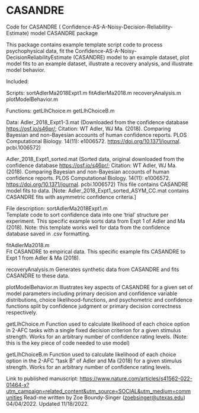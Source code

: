 # CASANDRE
Code for CASANDRE ( Confidence-AS-A-Noisy-Decision-Reliability-Estimate) model
CASANDRE package

This package contains example template script code to process psychophysical data, fit the Confidence-AS-A-Noisy-DecisionReliabilityEstimate (CASANDRE) model to an example dataset, plot model fits to an example dataset, illustrate a recovery analysis, and illustrate model behavior. 

Included:

Scripts:
sortAdlerMa2018Expt1.m
fitAdlerMa2018.m
recoveryAnalysis.m
plotModelBehavior.m

Functions:
getLlhChoice.m
getLlhChoiceB.m

Data:
Adler_2018_Expt1-3.mat (Downloaded from the confidence database https://osf.io/s46pr/; Citation: WT Adler, WJ Ma. (2018). Comparing Bayesian and non-Bayesian accounts of human confidence reports. PLOS Computational Biology. 14(11): e1006572. https://doi.org/10.1371/journal. pcbi.1006572)

Adler_2018_Expt1_sorted.mat (Sorted data, original downloaded from the confidence database https://osf.io/s46pr/; Citation: WT Adler, WJ Ma. (2018). Comparing Bayesian and non-Bayesian accounts of human confidence reports. PLOS Computational Biology. 14(11): e1006572. https://doi.org/10.1371/journal. pcbi.1006572) This file contains CASANDRE model fits to data. [Note: Adler_2018_Expt1_sorted_ASYM_CC.mat contains CASANDRE fits with asymmetric confidence criteria.]


File description:
sortAdlerMa2018Expt1.m  
Template code to sort confidence data into one ‘trial’ structure per experiment. This specific example sorts data from Expt 1 of Adler and Ma (2018). Note: this template works well for data from the confidence database saved in .csv formatting.

fitAdlerMa2018.m	
Fit CASANDRE to empirical data. This specific example fits CASANDRE to Expt 1 from Adler & Ma (2018). 

recoveryAnalysis.m 
Generates synthetic data from CASANDRE and fits CASANDRE to these data.  

plotModelBehavior.m 
Illustrates key aspects of CASANDRE for a given set of model parameters including primary decision and confidence variable distributions, choice likelihood-functions, and psychometric and confidence functions split by confidence judgment or primary decision correctness respectively. 

getLlhChoice.m
Function used to calculate likelihood of each choice option in 2-AFC tasks with a single fixed decision criterion for a given stimulus strength. Works for an arbitrary number of confidence rating levels. (Note: this is the key piece of code needed to use model)

getLlhChoiceB.m
Function used to calculate likelihood of each choice option in the 2-AFC “task B” of Adler and Ma (2018) for a given stimulus strength. Works for an arbitrary number of confidence rating levels.


Link to published manuscript: https://www.nature.com/articles/s41562-022-01464-x?utm_campaign=related_content&utm_source=SOCIAL&utm_medium=communities
Read-me written by Zoe Boundy-Singer (zoebsinger@utexas.edu) 04/04/2022. Updated 11/18/2022.
